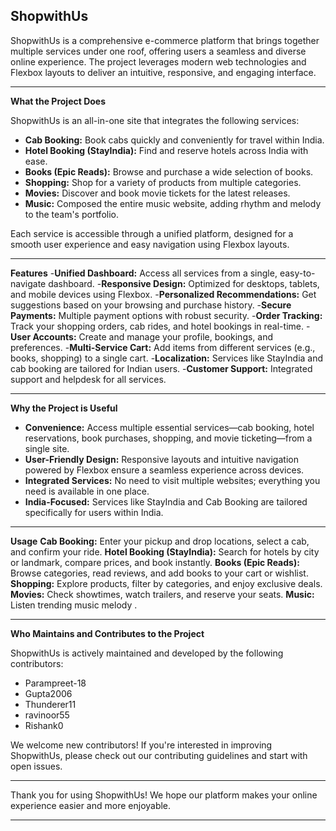## ShopwithUs

ShopwithUs is a comprehensive e-commerce platform that brings together multiple services under one roof, offering users a seamless and diverse online experience. The project leverages modern web technologies and Flexbox layouts to deliver an intuitive, responsive, and engaging interface.

---

**What the Project Does**

ShopwithUs is an all-in-one site that integrates the following services:

- **Cab Booking:** Book cabs quickly and conveniently for travel within India.
- **Hotel Booking (StayIndia):** Find and reserve hotels across India with ease.
- **Books (Epic Reads):** Browse and purchase a wide selection of books.
- **Shopping:** Shop for a variety of products from multiple categories.
- **Movies:** Discover and book movie tickets for the latest releases.
- **Music:** Composed the entire music website, adding rhythm and melody to the team's portfolio.

Each service is accessible through a unified platform, designed for a smooth user experience and easy navigation using Flexbox layouts.

---
**Features**
-**Unified Dashboard:** Access all services from a single, easy-to-navigate dashboard.
-**Responsive Design:** Optimized for desktops, tablets, and mobile devices using Flexbox.
-**Personalized Recommendations:** Get suggestions based on your browsing and purchase history.
-**Secure Payments:** Multiple payment options with robust security.
-**Order Tracking:** Track your shopping orders, cab rides, and hotel bookings in real-time.
-**User Accounts:** Create and manage your profile, bookings, and preferences.
-**Multi-Service Cart:** Add items from different services (e.g., books, shopping) to a single cart.
-**Localization:** Services like StayIndia and cab booking are tailored for Indian users.
-**Customer Support:** Integrated support and helpdesk for all services.

---
**Why the Project is Useful**

- **Convenience:** Access multiple essential services—cab booking, hotel reservations, book purchases, shopping, and movie ticketing—from a single site.
- **User-Friendly Design:** Responsive layouts and intuitive navigation powered by Flexbox ensure a seamless experience across devices.
- **Integrated Services:** No need to visit multiple websites; everything you need is available in one place.
- **India-Focused:** Services like StayIndia and Cab Booking are tailored specifically for users within India.

---
**Usage**
**Cab Booking:** Enter your pickup and drop locations, select a cab, and confirm your ride.
**Hotel Booking (StayIndia):** Search for hotels by city or landmark, compare prices, and book instantly.
**Books (Epic Reads):** Browse categories, read reviews, and add books to your cart or wishlist.
**Shopping:** Explore products, filter by categories, and enjoy exclusive deals.
**Movies:** Check showtimes, watch trailers, and reserve your seats.
**Music:** Listen trending  music melody .


---

**Who Maintains and Contributes to the Project**

ShopwithUs is actively maintained and developed by the following contributors:

- Parampreet-18
- Gupta2006
- Thunderer11
- ravinoor55
- Rishank0

We welcome new contributors! If you're interested in improving ShopwithUs, please check out our contributing guidelines and start with open issues.

---

Thank you for using ShopwithUs! We hope our platform makes your online experience easier and more enjoyable.

---
